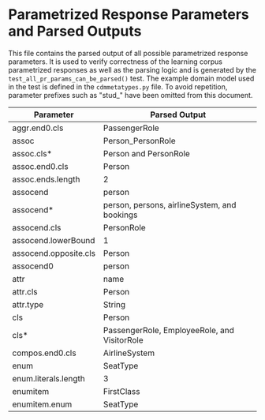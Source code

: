 # Parametrized Response Parameters and Parsed Outputs

This file contains the parsed output of all possible parametrized response parameters.
It is used to verify correctness of the learning corpus parametrized responses as well as the parsing logic and
is generated by the `test_all_pr_params_can_be_parsed()` test.
The example domain model used in the test is defined in the `cdmmetatypes.py` file.
To avoid repetition, parameter prefixes such as "stud_" have been omitted from this document.

Parameter | Parsed Output
--------- | -------------
aggr.end0.cls | PassengerRole
assoc | Person_PersonRole
assoc.cls* | Person and PersonRole
assoc.end0.cls | Person
assoc.ends.length | 2
assocend | person
assocend* | person, persons, airlineSystem, and bookings
assocend.cls | PersonRole
assocend.lowerBound | 1
assocend.opposite.cls | Person
assocend0 | person
attr | name
attr.cls | Person
attr.type | String
cls | Person
cls* | PassengerRole, EmployeeRole, and VisitorRole
compos.end0.cls | AirlineSystem
enum | SeatType
enum.literals.length | 3
enumitem | FirstClass
enumitem.enum | SeatType
